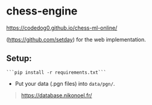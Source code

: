 # chess-engine

https://codedog0.github.io/chess-ml-online/

(https://github.com/setday) for the web implementation.


## Setup:


    ```pip install -r requirements.txt```

- Put your data (.pgn files) into ```data/pgn/```. 

>https://database.nikonoel.fr/
